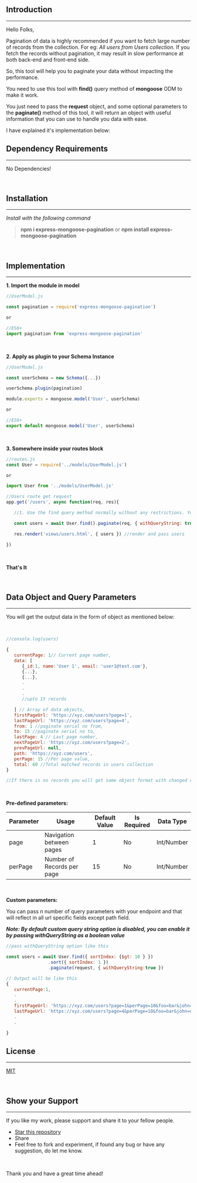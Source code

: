 ## Introduction
---

Hello Folks,

Pagination of data is highly recommended if you want to fetch large number of records from the collection. For eg: *All users from Users collection.* If you fetch the records without pagination, it may result in slow performance at both back-end and front-end side.

So, this tool will help you to paginate your data without impacting the performance.

You need to use this tool with **find()** query method of **mongoose** ODM to make it work.

You just need to pass the **request** object, and some optional parameters to the **paginate()** method of this tool, it will return an object with useful information that you can use to handle you data with ease.

I have explained it's implementation below:
<br/>

## Dependency Requirements
---
No Dependencies!

<br/>

## Installation
---

*Install with the following command*

>**npm i express-mongoose-pagination**
> or
>**npm install express-mongoose-pagination**

<br/>

## Implementation
---

**1. Import the module in model**

```js
//UserModel.js

const pagination = require('express-mongoose-pagination')

or

//ES6+
import pagination from 'express-mongoose-pagination'
```
<br/>

**2. Apply as plugin to your Schema Instance**

```js
//UserModel.js

const userSchema = new Schema({...})

userSchema.plugin(pagination)

module.exports = mongoose.model('User', userSchema)

or

//ES6+
export default mongoose.model('User', userSchema)
```

<br/>

**3. Somewhere inside your routes block**

```js
//routes.js
const User = require('../models/UserModel.js')

or

import User from '../models/UserModel.js'

//Users route get request
app.get('/users', async function(req, res){

   //1. Use the find query method normally without any restrictions. You can pass all available parameters like condition, projection, options, etc

   const users = await User.find().paginate(req, { withQueryString: true })

   res.render('views/users.html', { users }) //render and pass users

})

```

<br/>

**That's It**

<br/>

## Data Object and Query Parameters
---

You will get the output data in the form of object as mentioned below:

<br/>

```js
//console.log(users)

{
   currentPage: 1// Current page number,
   data: [
      {_id:1, name:'User 1', email: 'user1@test.com'},
      {...},
      {...},
      .
      .
      .
      //upto 15 records

   ] // Array of data objects,
   firstPageUrl: 'https://xyz.com/users?page=1',
   lastPageUrl: 'https://xyz.com/users?page=4',
   from: 1 //paginate serial no from,
   to: 15 //paginate serial no to,
   lastPage: 4 // Last page number,
   nextPageUrl: 'https://xyz.com/users?page=2',
   prevPageUrl: null,
   path: 'https://xyz.com/users',
   perPage: 15 //Per page value,
   total: 60 //Total matched records in users collection
}

//If there is no records you will get same object format with changed values and most of them will be null or empty array for data field.
```

<br/>

**Pre-defined parameters:**
<table>
<thead>
<tr>
<th>Parameter</th>
<th>Usage</th>
<th>Default Value</th>
<th>Is Required</th>
<th>Data Type</th>
</tr>
</thead>
<tbody>
<tr>
<td>page</td>
<td>Navigation between pages</td>
<td>1</td>
<td>No</td>
<td>Int/Number</td>
</tr>
<tr>
<td>perPage</td>
<td>Number of Records per page</td>
<td>15</td>
<td>No</td>
<td>Int/Number</td>
</tr>
</tbody>
</table>

<br/>

**Custom parameters:**

You can pass n number of query parameters with your endpoint and that will reflect in all url specific fields except path field.

***Note: By default custom query string option is disabled, you can enable it by passing withQueryString as a boolean value***

```js
//pass withQueryString option like this

const users = await User.find({ sortIndex: {$gt: 10 } })
                .sort({ sortIndex: 1 })
                .paginate(request, { withQueryString:true })

// Output will be like this
{
   currentPage:1,
   .
   .
   firstPageUrl: 'https://xyz.com/users?page=1&perPage=10&foo=bar&john=doe',
   lastPageUrl: 'https://xyz.com/users?page=4&perPage=10&foo=bar&john=doe',
   .
   .

}                
```

## License
---

[MIT](https://github.com/codecravegit/express-mongoose-pagination/blob/master/LICENSE.txt)

<br/>

## Show your Support
---

If you like my work, please support and share it to your fellow people.

   * [Star this repository](https://github.com/codecravegit/express-mongoose-pagination)
   * Share
   * Feel free to fork and experiment, if found any bug or have any suggestion, do let me know.

<br/>

   Thank you and have a great time ahead!